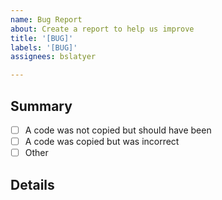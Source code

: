 ```yaml
---
name: Bug Report
about: Create a report to help us improve
title: '[BUG]'
labels: '[BUG]'
assignees: bslatyer

---
```


## Summary
<!-- Select one of the following by typing "x" between the square brackets -->
- [ ] A code was not copied but should have been
- [ ] A code was copied but was incorrect
- [ ] Other

## Details
<!-- Any details you'd like to share. For code copying issues, share the message text if possible. -->